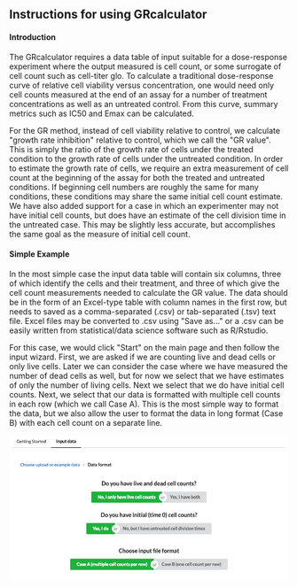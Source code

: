 ## Instructions for using GRcalculator

#### Introduction

The GRcalculator requires a data table of input suitable for a dose-response experiment where the output measured is cell count, or some surrogate of cell count such as cell-titer glo. To calculate a traditional dose-response curve of relative cell viability versus concentration, one would need only cell counts measured at the end of an assay for a number of treatment concentrations as well as an untreated control. From this curve, summary metrics such as IC50 and Emax can be calculated.

For the GR method, instead of cell viability relative to control, we calculate "growth rate inhibition" relative to control, which we call the "GR value". This is simply the ratio of the growth rate of cells under the treated condition to the growth rate of cells under the untreated condition. In order to estimate the growth rate of cells, we require an extra measurement of cell count at the beginning of the assay for both the treated and untreated conditions. If beginning cell numbers are roughly the same for many conditions, these conditions may share the same initial cell count estimate. We have also added support for a case in which an experimenter may not have initial cell counts, but does have an estimate of the cell division time in the untreated case. This may be slightly less accurate, but accomplishes the same goal as the measure of initial cell count.

#### Simple Example

In the most simple case the input data table will contain six columns, three of which identify the cells and their treatment, and three of which give the cell count measurements needed to calculate the GR value. The data should be in the form of an Excel-type table with column names in the first row, but needs to saved as a comma-separated (.csv) or tab-separated (.tsv) text file. Excel files may be converted to .csv using "Save as..." or a .csv can be easily written from statistical/data science software such as R/Rstudio.

For this case, we would click "Start" on the main page and then follow the input wizard. First, we are asked if we are counting live and dead cells or only live cells. Later we can consider the case where we have measured the number of dead cells as well, but for now we select that we have estimates of only the number of living cells. Next we select that we do have initial cell counts. Next, we select that our data is formatted with multiple cell counts in each row (which we call Case A). This is the most simple way to format the data, but we also allow the user to format the data in long format (Case B) with each cell count on a separate line.

<img src = "input_3.png">
